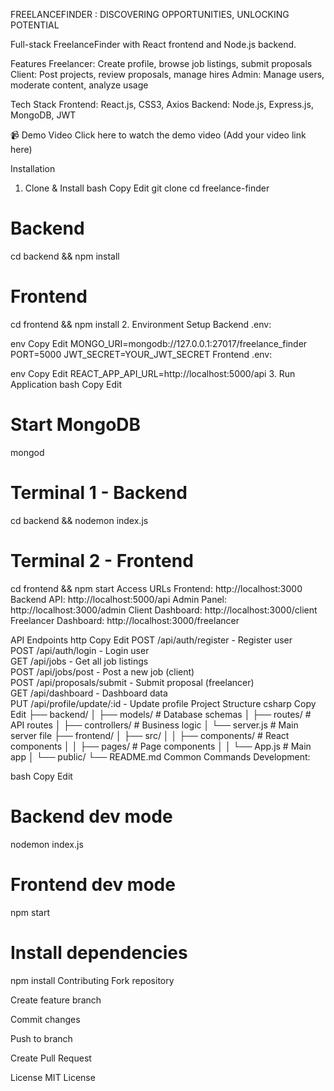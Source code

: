 FREELANCEFINDER : DISCOVERING OPPORTUNITIES, UNLOCKING POTENTIAL

Full-stack FreelanceFinder with React frontend and Node.js backend.

Features
Freelancer: Create profile, browse job listings, submit proposals
Client: Post projects, review proposals, manage hires
Admin: Manage users, moderate content, analyze usage

Tech Stack
Frontend: React.js, CSS3, Axios
Backend: Node.js, Express.js, MongoDB, JWT

📹 Demo Video
Click here to watch the demo video (Add your video link here)

Installation
1. Clone & Install
bash
Copy
Edit
git clone <repository-url>
cd freelance-finder

# Backend
cd backend && npm install

# Frontend  
cd frontend && npm install
2. Environment Setup
Backend .env:

env
Copy
Edit
MONGO_URI=mongodb://127.0.0.1:27017/freelance_finder
PORT=5000
JWT_SECRET=YOUR_JWT_SECRET
Frontend .env:

env
Copy
Edit
REACT_APP_API_URL=http://localhost:5000/api
3. Run Application
bash
Copy
Edit
# Start MongoDB
mongod

# Terminal 1 - Backend
cd backend && nodemon index.js

# Terminal 2 - Frontend
cd frontend && npm start
Access URLs
Frontend: http://localhost:3000
Backend API: http://localhost:5000/api
Admin Panel: http://localhost:3000/admin
Client Dashboard: http://localhost:3000/client
Freelancer Dashboard: http://localhost:3000/freelancer

API Endpoints
http
Copy
Edit
POST   /api/auth/register       - Register user  
POST   /api/auth/login          - Login user  
GET    /api/jobs                - Get all job listings  
POST   /api/jobs/post           - Post a new job (client)  
POST   /api/proposals/submit    - Submit proposal (freelancer)  
GET    /api/dashboard           - Dashboard data  
PUT    /api/profile/update/:id  - Update profile
Project Structure
csharp
Copy
Edit
├── backend/
│   ├── models/         # Database schemas
│   ├── routes/         # API routes
│   ├── controllers/    # Business logic
│   └── server.js       # Main server file
├── frontend/
│   ├── src/
│   │   ├── components/  # React components
│   │   ├── pages/       # Page components
│   │   └── App.js       # Main app
│   └── public/
└── README.md
Common Commands
Development:

bash
Copy
Edit
# Backend dev mode
nodemon index.js

# Frontend dev mode
npm start

# Install dependencies
npm install
Contributing
Fork repository

Create feature branch

Commit changes

Push to branch

Create Pull Request

License
MIT License
